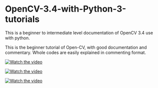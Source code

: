 # OpenCV-3.4-with-Python-3-tutorials
This is a beginner to intermediate level documentation of OpenCV 3.4 use with python.

This is the beginner tutorial of Open-CV, with good documentation and commentary.
Whole codes are easily explained in commenting format.


[![Watch the video](https://drive.google.com/thumbnail?id=1PrHMciV5A1q9dSmoeRF6Mx631XvjB-o-&sz=w320
)](https://drive.google.com/file/d/1PrHMciV5A1q9dSmoeRF6Mx631XvjB-o-/view?usp=drive_link)

[![Watch the video](https://drive.google.com/thumbnail?id=1GbXwixUCfIYqQNx8BejVDwv1YcPohZvn-&sz=w320
)](https://drive.google.com/file/d/1GbXwixUCfIYqQNx8BejVDwv1YcPohZvn/view?usp=sharing)


[![Watch the video](https://drive.google.com/thumbnail?id=1PrHMciV5A1q9dSmoeRF6Mx631XvjB-o-&sz=w320
)](https://drive.google.com/file/d/1PrHMciV5A1q9dSmoeRF6Mx631XvjB-o-/view?usp=sharing)

